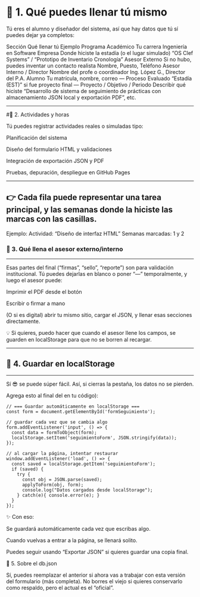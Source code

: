 # 🧩 1. Qué puedes llenar tú mismo

Tú eres el alumno y diseñador del sistema, así que hay datos que tú sí puedes dejar ya completos:

Sección	Qué llenar tú	Ejemplo
Programa Académico	Tu carrera	Ingeniería en Software
Empresa	Donde hiciste la estadía (o el lugar simulado)	“OS Clef Systems” / “Prototipo de Inventario Cronología”
Asesor Externo	Si no hubo, puedes inventar un contacto realista	Nombre, Puesto, Teléfono
Asesor Interno / Director	Nombre del profe o coordinador	Ing. López G., Director del P.A.
Alumno	Tu matrícula, nombre, correo	—
Proceso Evaluado	“Estadía (EST)” si fue proyecto final	—
Proyecto / Objetivo / Periodo	Describir qué hiciste	“Desarrollo de sistema de seguimiento de prácticas con almacenamiento JSON local y exportación PDF”, etc.

________

#📅 2. Actividades y horas

Tú puedes registrar actividades reales o simuladas tipo:

Planificación del sistema

Diseño del formulario HTML y validaciones

Integración de exportación JSON y PDF

Pruebas, depuración, despliegue en GitHub Pages

__________
## 👉 Cada fila puede representar una tarea principal, y las semanas donde la hiciste las marcas con las casillas.


Ejemplo:
Actividad: “Diseño de interfaz HTML”
Semanas marcadas: 1 y 2

### 🧠 3. Qué llena el asesor externo/interno

________
Esas partes del final (“firmas”, “sello”, “reporte”) son para validación institucional.
Tú puedes dejarlas en blanco o poner “—” temporalmente, y luego el asesor puede:

Imprimir el PDF desde el botón

Escribir o firmar a mano

(O si es digital) abrir tu mismo sitio, cargar el JSON, y llenar esas secciones directamente.

💡 Si quieres, puedo hacer que cuando el asesor llene los campos, se guarden en localStorage para que no se borren al recargar.


----------
## 💾 4. Guardar en localStorage
_________

Sí 😎 se puede súper fácil.
Así, si cierras la pestaña, los datos no se pierden.

Agrega esto al final del <script> (antes de cerrar </script> en tu código):

````
// === Guardar automáticamente en localStorage ===
const form = document.getElementById('formSeguimiento');

// guardar cada vez que se cambia algo
form.addEventListener('input', () => {
  const data = formToObject(form);
  localStorage.setItem('seguimientoForm', JSON.stringify(data));
});

// al cargar la página, intentar restaurar
window.addEventListener('load', () => {
  const saved = localStorage.getItem('seguimientoForm');
  if (saved) {
    try {
      const obj = JSON.parse(saved);
      applyToForm(obj, form);
      console.log("Datos cargados desde localStorage");
    } catch(e){ console.error(e); }
  }
});
````

✨ Con eso:

Se guardará automáticamente cada vez que escribas algo.

Cuando vuelvas a entrar a la página, se llenará solito.

Puedes seguir usando “Exportar JSON” si quieres guardar una copia final.

🧾 5. Sobre el db.json

Sí, puedes reemplazar el anterior si ahora vas a trabajar con esta versión del formulario (más completa).
No borres el viejo si quieres conservarlo como respaldo, pero el actual es el “oficial”.
